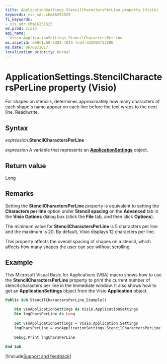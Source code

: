 ```yaml
---
title: ApplicationSettings.StencilCharactersPerLine property (Visio)
keywords: vis_sdr.chm16251525
f1_keywords:
- vis_sdr.chm16251525
ms.prod: visio
api_name:
- Visio.ApplicationSettings.StencilCharactersPerLine
ms.assetid: e69c1c58-6383-f614-fcd4-d32505f53206
ms.date: 06/08/2017
localization_priority: Normal
---
```



# ApplicationSettings.StencilCharactersPerLine property (Visio)

For shapes on stencils, determines approximately how many characters of each shape's name appear on each line before the text wraps to the next line. Read/write.


## Syntax

_expression_.**StencilCharactersPerLine**

_expression_ A variable that represents an **[ApplicationSettings](Visio.ApplicationSettings.md)** object.


## Return value

Long


## Remarks

Setting the  **StencilCharactersPerLine** property is equivalent to setting the **Characters per line** option under **Stencil spacing** on the **Advanced** tab in the **Visio Options** dialog box (click the **File** tab, and then click **Options**).

The minimum value for  **StencilCharactersPerLine** is 5 characters per line and the maximum is 20. By default, Visio displays 12 characters per line.

This property affects the overall spacing of shapes on a stencil, which affects how many shapes the user can see without scrolling.


## Example

This Microsoft Visual Basic for Applications (VBA) macro shows how to use the  **StencilCharactersPerLine** property to print the current number of stencil characters per line in the Immediate window. It also shows how to get an **ApplicationSettings** object from the Visio **Application** object.


```vb
Public Sub StencilCharactersPerLine_Example() 
 
    Dim vsoApplicationSettings As Visio.ApplicationSettings 
    Dim lngCharsPerLine As Long 
 
    Set vsoApplicationSettings = Visio.Application.Settings 
    lngCharsPerLine = vsoApplicationSettings.StencilCharactersPerLine 
 
    Debug.Print lngCharsPerLine 
 
End Sub
```

[!include[Support and feedback](~/includes/feedback-boilerplate.md)]